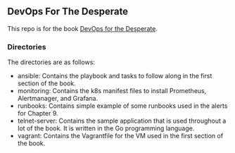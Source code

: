 ## DevOps For The Desperate

This repo is for the book [DevOps for the Desperate](https://nostarch.com/devops-desperate).

### Directories

The directories are as follows:

* ansible: Contains the playbook and tasks to follow along in the first section of the book.
* monitoring: Contains the k8s manifest files to install Prometheus, Alertmanager, and Grafana.
* runbooks: Contains simple example of some runbooks used in the alerts for Chapter 9.
* telnet-server: Contains the sample application that is used throughout a lot of the book. It is written in the Go programming language.
* vagrant: Contains the Vagrantfile for the VM used in the first section of the book.



